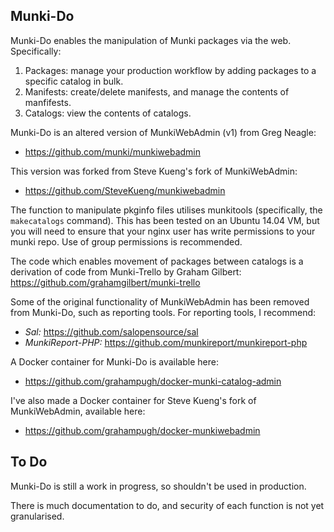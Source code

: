 Munki-Do
--------------

Munki-Do enables the manipulation of Munki packages via the web. Specifically:

1. Packages: manage your production workflow by adding packages to a specific catalog in bulk.
2. Manifests: create/delete manifests, and manage the contents of manfifests.
3. Catalogs: view the contents of catalogs.

Munki-Do is an altered version of MunkiWebAdmin (v1) from Greg Neagle: 

* https://github.com/munki/munkiwebadmin

This version was forked from Steve Kueng's fork of MunkiWebAdmin: 

* https://github.com/SteveKueng/munkiwebadmin

The function to manipulate pkginfo files utilises munkitools (specifically, the 
`makecatalogs` command). This has been tested on an Ubuntu 14.04 VM, but you will 
need to ensure that your nginx user has write permissions to your munki repo. Use of group 
permissions is recommended. 

The code which enables movement of packages between catalogs is a derivation of code 
from Munki-Trello by Graham Gilbert: https://github.com/grahamgilbert/munki-trello

Some of the original functionality of MunkiWebAdmin has been removed from Munki-Do,
such as reporting tools. For reporting tools, I recommend: 

* *Sal:* https://github.com/salopensource/sal
* *MunkiReport-PHP:* https://github.com/munkireport/munkireport-php

A Docker container for Munki-Do is available here: 

* https://github.com/grahampugh/docker-munki-catalog-admin

I've also made a Docker container for Steve Kueng's fork of MunkiWebAdmin, available here:

* https://github.com/grahampugh/docker-munkiwebadmin

To Do
----

Munki-Do is still a work in progress, so shouldn't be used in production. 

There is much documentation to do, and security of each function is not yet granularised.
